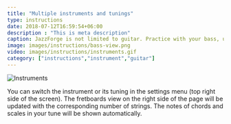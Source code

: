 ```yaml
---
title: "Multiple instruments and tunings"
type: instructions
date: 2018-07-12T16:59:54+06:00
description : "This is meta description"
caption: JazzForge is not limited to guitar. Practice with your bass, ukelele, banjo... and with different tunings!
image: images/instructions/bass-view.png
video: images/instructions/instruments.gif
category: ["instructions","instrument","guitar"]
---
```


![Instruments](/images/instructions/instruments.gif#floatright)

You can switch the instrument or its tuning in the settings menu (top right side of the screen). The fretboards view on the right side of the page will be updated with the corresponding number of strings. The notes of chords and scales in your tune will be shown automatically.